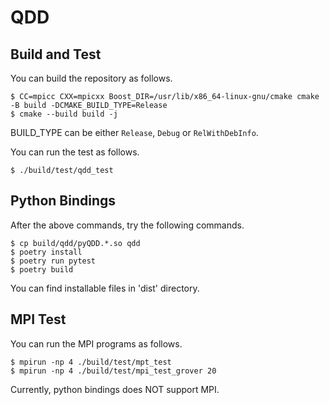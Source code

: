 # QDD

## Build and Test
You can build the repository as follows.
```
$ CC=mpicc CXX=mpicxx Boost_DIR=/usr/lib/x86_64-linux-gnu/cmake cmake -B build -DCMAKE_BUILD_TYPE=Release
$ cmake --build build -j
```
BUILD_TYPE can be either `Release`, `Debug` or `RelWithDebInfo`.

You can run the test as follows.
```
$ ./build/test/qdd_test
```

## Python Bindings
After the above commands, try the following commands.
```
$ cp build/qdd/pyQDD.*.so qdd
$ poetry install
$ poetry run pytest
$ poetry build
```
You can find installable files in 'dist' directory.

## MPI Test
You can run the MPI programs as follows.
```
$ mpirun -np 4 ./build/test/mpt_test
$ mpirun -np 4 ./build/test/mpi_test_grover 20
```
Currently, python bindings does NOT support MPI.

